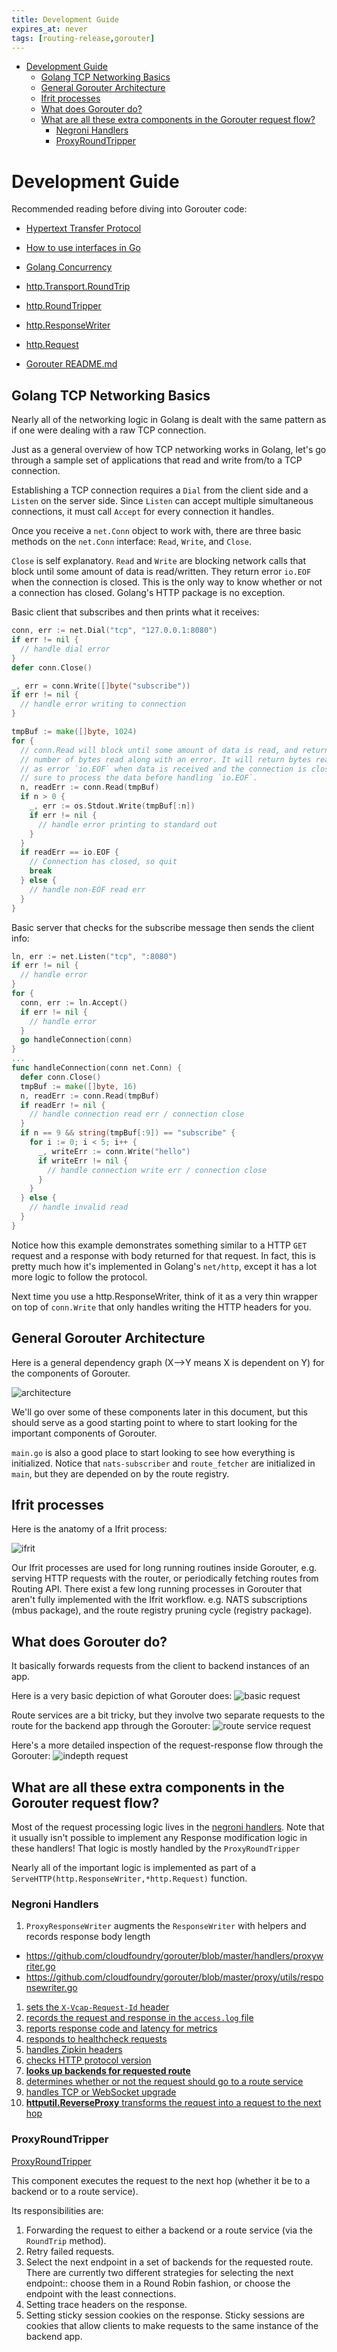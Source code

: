 ```yaml
---
title: Development Guide
expires_at: never
tags: [routing-release,gorouter]
---
```


<!-- vim-markdown-toc GFM -->

* [Development Guide](#development-guide)
  * [Golang TCP Networking Basics](#golang-tcp-networking-basics)
  * [General Gorouter Architecture](#general-gorouter-architecture)
  * [Ifrit processes](#ifrit-processes)
  * [What does Gorouter do?](#what-does-gorouter-do)
  * [What are all these extra components in the Gorouter request flow?](#what-are-all-these-extra-components-in-the-gorouter-request-flow)
    * [Negroni Handlers](#negroni-handlers)
    * [ProxyRoundTripper](#proxyroundtripper)

<!-- vim-markdown-toc -->

# Development Guide

Recommended reading before diving into Gorouter code:
- [Hypertext Transfer Protocol](https://en.wikipedia.org/wiki/Hypertext_Transfer_Protocol#Message_format)
- [How to use interfaces in Go](http://jordanorelli.com/post/32665860244/how-to-use-interfaces-in-go)
- [Golang Concurrency](http://www.golangbootcamp.com/book/concurrency)
- [http.Transport.RoundTrip](https://golang.org/pkg/net/http/#Transport.RoundTrip)
- [http.RoundTripper](https://golang.org/pkg/net/http/#RoundTripper)
- [http.ResponseWriter](https://golang.org/pkg/net/http/#ResponseWriter)
- [http.Request](https://golang.org/pkg/net/http/#Request)

- [Gorouter README.md](https://github.com/cloudfoundry/gorouter#gorouter)

## Golang TCP Networking Basics
Nearly all of the networking logic in Golang is dealt with the same pattern as
if one were dealing with a raw TCP connection.

Just as a general overview of how TCP networking works in Golang, let's go
through a sample set of applications that read and write from/to a TCP
connection.

Establishing a TCP connection requires a `Dial` from the client side and a
`Listen` on the server side. Since `Listen` can accept multiple simultaneous
connections, it must call `Accept` for every connection it handles.

Once you receive a `net.Conn` object to work with, there are three basic methods
on the `net.Conn` interface: `Read`, `Write`, and `Close`.

`Close` is self explanatory. `Read` and `Write` are blocking network calls that
block until some amount of data is read/written. They return error `io.EOF` when
the connection is closed. This is the only way to know whether or not a
connection has closed. Golang's HTTP package is no exception.

Basic client that subscribes and then prints what it receives:
```go
conn, err := net.Dial("tcp", "127.0.0.1:8080")
if err != nil {
  // handle dial error
}
defer conn.Close()

_, err = conn.Write([]byte("subscribe"))
if err != nil {
  // handle error writing to connection
}

tmpBuf := make([]byte, 1024)
for {
  // conn.Read will block until some amount of data is read, and returns the
  // number of bytes read along with an error. It will return bytes read as well
  // as error `io.EOF` when data is received and the connection is closed, so be
  // sure to process the data before handling `io.EOF`.
  n, readErr := conn.Read(tmpBuf)
  if n > 0 {
    _, err := os.Stdout.Write(tmpBuf[:n])
    if err != nil {
      // handle error printing to standard out
    }
  }
  if readErr == io.EOF {
    // Connection has closed, so quit
    break
  } else {
    // handle non-EOF read err
  }
}
```

Basic server that checks for the subscribe message then sends the client info:
```go
ln, err := net.Listen("tcp", ":8080")
if err != nil {
  // handle error
}
for {
  conn, err := ln.Accept()
  if err != nil {
    // handle error
  }
  go handleConnection(conn)
}
...
func handleConnection(conn net.Conn) {
  defer conn.Close()
  tmpBuf := make([]byte, 16)
  n, readErr := conn.Read(tmpBuf)
  if readErr != nil {
    // handle connection read err / connection close
  }
  if n == 9 && string(tmpBuf[:9]) == "subscribe" {
    for i := 0; i < 5; i++ {
      _, writeErr := conn.Write("hello")
      if writeErr != nil {
        // handle connection write err / connection close
      }
    }
  } else {
    // handle invalid read
  }
}
```

Notice how this example demonstrates something similar to a HTTP `GET` request
and a response with body returned for that request. In fact, this is pretty much
how it's implemented in Golang's `net/http`, except it has a lot more logic to
follow the protocol.

Next time you use a http.ResponseWriter, think of it as a very thin wrapper on
top of `conn.Write` that only handles writing the HTTP headers for you.

## General Gorouter Architecture

Here is a general dependency graph (X-->Y means X is dependent on Y) for the
components of Gorouter.

![architecture](images/architecture.svg)

We'll go over some of these components later in this document, but this should
serve as a good starting point to where to start looking for the important
components of Gorouter.

`main.go` is also a good place to start looking to see how everything is
initialized. Notice that `nats-subscriber` and `route_fetcher` are initialized
in `main`, but they are depended on by the route registry.

## Ifrit processes
Here is the anatomy of a Ifrit process:

![ifrit](images/ifrit.svg)

Our Ifrit processes are used for long running routines inside Gorouter, e.g.
serving HTTP requests with the router, or periodically fetching routes from
Routing API. There exist a few long running processes in Gorouter that aren't
fully implemented with the Ifrit workflow. e.g. NATS subscriptions (mbus
package), and the route registry pruning cycle (registry package).

## What does Gorouter do?
It basically forwards requests from the client to backend instances of an app.

Here is a very basic depiction of what Gorouter does:
![basic request](images/basic_request.svg)

Route services are a bit tricky, but they involve two separate requests to the
route for the backend app through the Gorouter:
![route service request](images/routeservice.svg)

Here's a more detailed inspection of the request-response flow through the
Gorouter:
![indepth request](images/indepth_request.svg)

## What are all these extra components in the Gorouter request flow?
Most of the request processing logic lives in the [negroni
handlers](https://github.com/cloudfoundry/gorouter/blob/master/proxy/proxy.go).
Note that it usually isn't possible to implement any Response modification logic
in these handlers! That logic is mostly handled by the `ProxyRoundTripper`

Nearly all of the important logic is implemented as part of a
`ServeHTTP(http.ResponseWriter,*http.Request)` function.

### Negroni Handlers
1. `ProxyResponseWriter` augments the `ResponseWriter` with helpers and records
  response body length
  - https://github.com/cloudfoundry/gorouter/blob/master/handlers/proxywriter.go
  - https://github.com/cloudfoundry/gorouter/blob/master/proxy/utils/responsewriter.go
1. [sets the `X-Vcap-Request-Id` header](https://github.com/cloudfoundry/gorouter/blob/master/handlers/request_id.go)
1. [records the request and response in the `access.log` file](https://github.com/cloudfoundry/gorouter/blob/master/handlers/access_log.go)
1. [reports response code and latency for metrics](https://github.com/cloudfoundry/gorouter/blob/master/handlers/reporter.go)
1. [responds to healthcheck requests](https://github.com/cloudfoundry/gorouter/blob/master/handlers/proxy_healthcheck.go)
1. [handles Zipkin headers](https://github.com/cloudfoundry/gorouter/blob/master/handlers/zipkin.go)
1. [checks HTTP protocol version](https://github.com/cloudfoundry/gorouter/blob/master/handlers/protocolcheck.go)
1. [**looks up backends for requested route**](https://github.com/cloudfoundry/gorouter/blob/master/handlers/lookup.go)
1. [determines whether or not the request should go to a route service](https://github.com/cloudfoundry/gorouter/blob/master/handlers/routeservice.go)
1. [handles TCP or WebSocket upgrade](https://github.com/cloudfoundry/gorouter/blob/master/proxy/proxy.go)
1. [**httputil.ReverseProxy** transforms the request into a request to the next hop](https://golang.org/src/net/http/httputil/reverseproxy.go?h=ReverseProxy#L28)

### ProxyRoundTripper
[ProxyRoundTripper](https://github.com/cloudfoundry/gorouter/blob/master/proxy/round_tripper/proxy_round_tripper.go)

This component executes the request to the next hop (whether it be to a backend
or to a route service).

Its responsibilities are:
  1. Forwarding the request to either a backend or a route service (via the
     `RoundTrip` method).
  1. Retry failed requests.
  1. Select the next endpoint in a set of backends for the requested route.
     There are currently two different strategies for selecting the next
     endpoint:: choose them in a Round Robin fashion, or choose the endpoint
     with the least connections.
  1. Setting trace headers on the response.
  1. Setting sticky session cookies on the response. Sticky sessions are cookies
     that allow clients to make requests to the same instance of the backend
     app.
